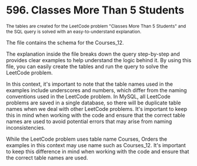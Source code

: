 # 596. Classes More Than 5 Students

<p style="font-size: 12px;">
The tables are created for the LeetCode problem "Classes More Than 5 Students" and the SQL query is solved with an easy-to-understand explanation.

The file contains the schema for the Courses_12.

The explanation inside the file breaks down the query step-by-step and provides clear examples to help understand the logic behind it. By using this file, you can easily create the tables and run the query to solve the LeetCode problem.

In this context, it's important to note that the table names used in the examples include underscores and numbers, which differ from the naming conventions used in the LeetCode problem. In MySQL, all LeetCode problems are saved in a single database, so there will be duplicate table names when we deal with other LeetCode problems. It's important to keep this in mind when working with the code and ensure that the correct table names are used to avoid potential errors that may arise from naming inconsistencies.

While the LeetCode problem uses table name Courses, Orders the examples in this context may use name such as Courses_12. It's important to keep this difference in mind when working with the code and ensure that the correct table names are used.

</p>

